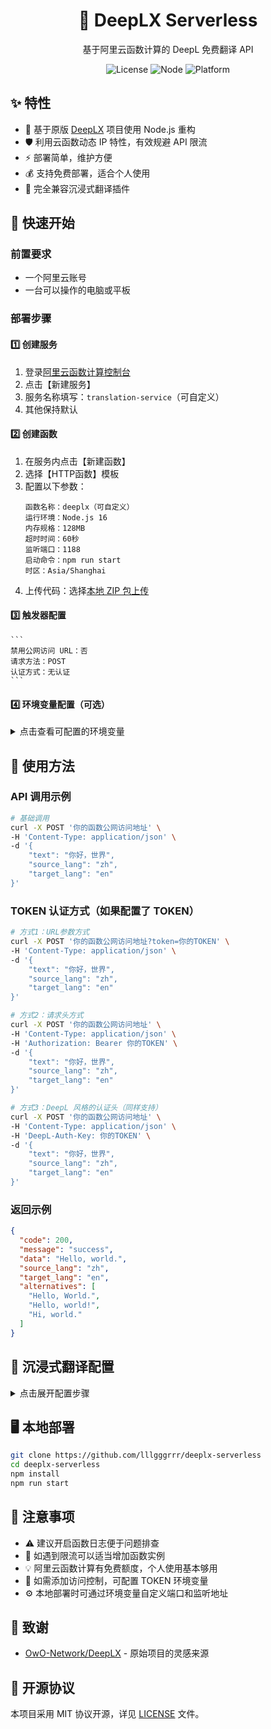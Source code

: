<div align="center">
    <h1>🚀 DeepLX Serverless</h1>
    <p>基于阿里云函数计算的 DeepL 免费翻译 API</p>
</div>

<div align="center">

![License](https://img.shields.io/github/license/lllgggrrr/deeplx-serverless)
![Node](https://img.shields.io/badge/Node.js-16+-green.svg)
![Platform](https://img.shields.io/badge/Platform-Aliyun_FC-orange.svg)

</div>

## ✨ 特性

- 🔄 基于原版 [DeepLX](https://github.com/OwO-Network/DeepLX) 项目使用 Node.js 重构
- 🛡️ 利用云函数动态 IP 特性，有效规避 API 限流
- ⚡ 部署简单，维护方便
- 💰 支持免费部署，适合个人使用
- 🔌 完全兼容沉浸式翻译插件

## 🚀 快速开始

### 前置要求

- 一个阿里云账号
- 一台可以操作的电脑或平板

### 部署步骤

#### 1️⃣ 创建服务

1. 登录[阿里云函数计算控制台](https://fcnext.console.aliyun.com/)
2. 点击【新建服务】
3. 服务名称填写：`translation-service`（可自定义）
4. 其他保持默认

#### 2️⃣ 创建函数

1. 在服务内点击【新建函数】
2. 选择【HTTP函数】模板
3. 配置以下参数：
   ```
   函数名称：deeplx（可自定义）
   运行环境：Node.js 16
   内存规格：128MB
   超时时间：60秒
   监听端口：1188
   启动命令：npm run start
   时区：Asia/Shanghai
   ```   
4. 上传代码：选择[本地 ZIP 包上传](你的发布链接)

#### 3️⃣ 触发器配置
    ```
    禁用公网访问 URL：否
    请求方法：POST
    认证方式：无认证
    ```

#### 4️⃣ 环境变量配置（可选）

<details>
<summary>点击查看可配置的环境变量</summary>

在函数配置中可以设置以下环境变量：

| 环境变量 | 说明 | 默认值 | 是否必填 |
|---------|------|--------|----------|
| PORT | 服务运行端口 | 1188 | 否 |
| HOST | 服务监听地址 | 0.0.0.0 | 否 |
| TOKEN | API访问令牌 | - | 否 |

配置步骤：
1. 在函数详情页面，选择【函数配置】
2. 点击【编辑】按钮
3. 在【环境变量】区域添加所需变量
4. 点击【确定】保存更改

</details>

## 📝 使用方法

### API 调用示例

```bash
# 基础调用
curl -X POST '你的函数公网访问地址' \
-H 'Content-Type: application/json' \
-d '{
    "text": "你好，世界",
    "source_lang": "zh",
    "target_lang": "en"
}'
```

### TOKEN 认证方式（如果配置了 TOKEN）

```bash
# 方式1：URL参数方式
curl -X POST '你的函数公网访问地址?token=你的TOKEN' \
-H 'Content-Type: application/json' \
-d '{
    "text": "你好，世界",
    "source_lang": "zh",
    "target_lang": "en"
}'

# 方式2：请求头方式
curl -X POST '你的函数公网访问地址' \
-H 'Content-Type: application/json' \
-H 'Authorization: Bearer 你的TOKEN' \
-d '{
    "text": "你好，世界",
    "source_lang": "zh",
    "target_lang": "en"
}'

# 方式3：DeepL 风格的认证头（同样支持）
curl -X POST '你的函数公网访问地址' \
-H 'Content-Type: application/json' \
-H 'DeepL-Auth-Key: 你的TOKEN' \
-d '{
    "text": "你好，世界",
    "source_lang": "zh",
    "target_lang": "en"
}'
```

### 返回示例

```json
{
  "code": 200,
  "message": "success",
  "data": "Hello, world.",
  "source_lang": "zh",
  "target_lang": "en",
  "alternatives": [
    "Hello, World.",
    "Hello, world!",
    "Hi, world."
  ]
}
```

## 🔧 沉浸式翻译配置

<details>
<summary>点击展开配置步骤</summary>

1. 安装[沉浸式翻译](https://github.com/immersive-translate/immersive-translate/releases)插件
2. 打开插件设置中的【开发者设置】
3. 启用【测试版实验功能】
4. 选择翻译服务：`DeepLX(beta)`
5. 填入你的函数公网访问地址
6. 如果设置了 TOKEN，在地址后面加上 `?token=你的TOKEN`

</details>

## 🖥️ 本地部署

```bash
git clone https://github.com/lllgggrrr/deeplx-serverless
cd deeplx-serverless
npm install
npm run start
```

## 📌 注意事项

- ⚠️ 建议开启函数日志便于问题排查
- 🔔 如遇到限流可以适当增加函数实例
- 💡 阿里云函数计算有免费额度，个人使用基本够用
- 🔐 如需添加访问控制，可配置 TOKEN 环境变量
- ⚙️ 本地部署时可通过环境变量自定义端口和监听地址

## 🙏 致谢

- [OwO-Network/DeepLX](https://github.com/OwO-Network/DeepLX) - 原始项目的灵感来源

## 📄 开源协议

本项目采用 MIT 协议开源，详见 [LICENSE](./LICENSE) 文件。
